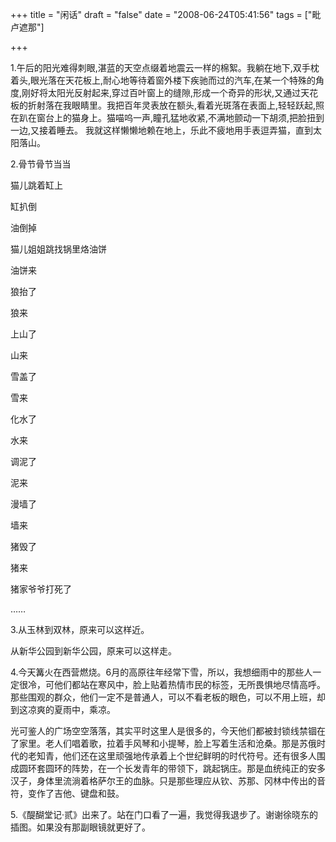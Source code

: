 +++
title = "闲话"
draft = "false"
date = "2008-06-24T05:41:56"
tags = ["毗卢遮那"]


+++

1.午后的阳光难得刺眼,湛蓝的天空点缀着地震云一样的棉絮。我躺在地下,双手枕着头,眼光落在天花板上,耐心地等待着窗外楼下疾驰而过的汽车,在某一个特殊的角度,刚好将太阳光反射起来,穿过百叶窗上的缝隙,形成一个奇异的形状,又通过天花板的折射落在我眼睛里。我把百年灵表放在额头,看着光斑落在表面上,轻轻跃起,照在趴在窗台上的猫身上。猫喵呜一声,瞳孔猛地收紧,不满地颤动一下胡须,把脸扭到一边,又接着睡去。 我就这样懒懒地赖在地上，乐此不疲地用手表逗弄猫，直到太阳落山。


2.骨节骨节当当
  
猫儿跳着缸上
  
缸扒倒
  
油倒掉
  
猫儿姐姐跳找锅里烙油饼
  
油饼来
  
狼抬了
  
狼来
  
上山了
  
山来
  
雪盖了
  
雪来
  
化水了
  
水来
  
调泥了
  
泥来
  
漫墙了
  
墙来
  
猪毁了
  
猪来
  
猪家爷爷打死了
  
……
  
3.从玉林到双林，原来可以这样近。
  
从新华公园到新华公园，原来可以这样走。
  
4.今天篝火在西营燃烧。6月的高原往年经常下雪，所以，我想细雨中的那些人一定很冷，可他们都站在寒风中，脸上贴着热情市民的标签，无所畏惧地尽情高呼。那些围观的群众，他们一定不是普通人，可以不看老板的眼色，可以不用上班，却到这凉爽的夏雨中，乘凉。
  
光可鉴人的广场空空落落，其实平时这里人是很多的，今天他们都被封锁线禁锢在了家里。老人们唱着歌，拉着手风琴和小提琴，脸上写着生活和沧桑。那是苏俄时代的老知青，他们还在这里顽强地传承着上个世纪鲜明的时代符号。还有很多人围成圆环套圆环的阵势，在一个长发青年的带领下，跳起锅庄。那是血统纯正的安多汉子，身体里流淌着格萨尔王的血脉。只是那些理应从钦、苏那、冈林中传出的音符，变作了吉他、键盘和鼓。
  
5.《醍醐堂记·贰》出来了。站在门口看了一遍，我觉得我退步了。谢谢徐晓东的插图。如果没有那副眼镜就更好了。